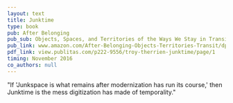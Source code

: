 ```yaml
---
layout: text
title: Junktime
type: book
pub: After Belonging
pub_sub: Objects, Spaces, and Territories of the Ways We Stay in Transit
pub_link: www.amazon.com/After-Belonging-Objects-Territories-Transit/dp/3037785209
pdf_link: view.publitas.com/p222-9556/troy-therrien-junktime/page/1
timing: November 2016
co_authors: null
---
```


"If 'Junkspace is what remains after modernization has run its course,' then Junktime is the mess digitization has made of temporality."
